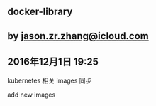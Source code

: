 ## docker-library
## by jason.zr.zhang@icloud.com
## 2016年12月1日 19:25
kubernetes 相关 images 同步

add new images